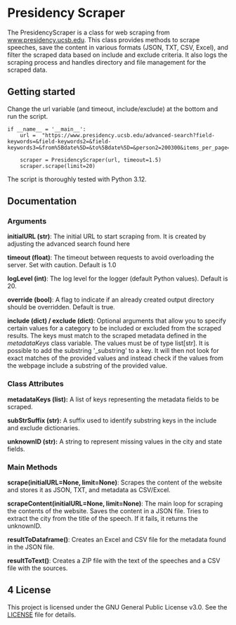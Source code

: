 # Presidency Scraper
The PresidencyScraper is a class for web scraping from www.presidency.ucsb.edu. This class provides methods to scrape speeches, save the content in various formats (JSON, TXT, CSV, Excel), and filter the scraped data based on include and exclude criteria. It also logs the scraping process and handles directory and file management for the scraped data.

## Getting started
Change the url variable (and timeout, include/exclude) at the bottom and run the script.

```
if __name__ = '__main__':
    url =  "https://www.presidency.ucsb.edu/advanced-search?field-keywords=&field-keywords2=&field-keywords3=&from%5Bdate%5D=&to%5Bdate%5D=&person2=200300&items_per_page=100"

    scraper = PresidencyScraper(url, timeout=1.5)
    scraper.scrape(limit=20)
```
The script is thoroughly tested with Python 3.12.

## Documentation

### Arguments
**initialURL (str)**: The initial URL to start scraping from. It is created by adjusting the advanced search found here

**timeout (float)**: The timeout between requests to avoid overloading the server. Set with caution. Default is 1.0

**logLevel (int)**: The log level for the logger (default Python values). Default is 20.

**override (bool)**: A flag to indicate if an already created output directory should be overridden. Default is true.

**include (dict) / exclude (dict)**: Optional arguments that allow you to specify certain values for a category to be included or excluded from the scraped results. The keys must match to the scraped metadata defined in the *metadataKeys* class variable. The values must be of type list[str]. It is possible to add the substring '_substring' to a key. It will then not look for exact matches of the provided values and instead check if the values from the webpage include a substring of the provided value.

### Class Attributes
**metadataKeys (list):** A list of keys representing the metadata fields to be scraped.

**subStrSuffix (str):** A suffix used to identify substring keys in the include and exclude dictionaries.

**unknownID (str):** A string to represent missing values in the city and state fields.

### Main Methods
**scrape(initialURL=None, limit=None)**: Scrapes the content of the website and stores it as JSON, TXT, and metadata as CSV/Excel.

**scrapeContent(initialURL=None, limit=None)**: The main loop for scraping the contents of the website. Saves the content in a JSON file. Tries to extract the city from the title of the speech. If it fails, it returns the unknownID.

**resultToDataframe()**: Creates an Excel and CSV file for the metadata found in the JSON file.

**resultToText()**: Creates a ZIP file with the text of the speeches and a CSV file with the sources.

## 4 License

This project is licensed under the GNU General Public License v3.0. See the [LICENSE](../LICENSE.txt) file for details.